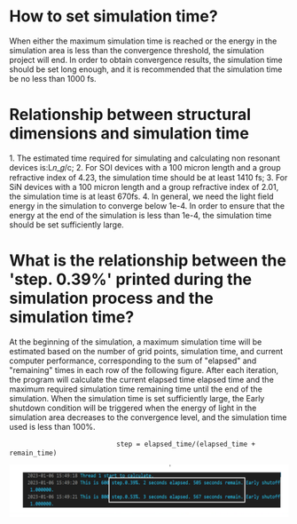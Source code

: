 
# How to set simulation time? 

<div class="text-justify">
When either the maximum simulation time is reached or the energy in the simulation area is less than the convergence threshold, the simulation project will end. In order to obtain convergence results, the simulation time should be set long enough, and it is recommended that the simulation time be no less than 1000 fs.
</div>

# Relationship between structural dimensions and simulation time

<div class="text-justify">
1. The estimated time required for simulating and calculating non resonant devices is:L𝑛_𝑔/c;
2. For SOI devices with a 100 micron length and a group refractive index of 4.23, the simulation time should be at least 1410 fs;
3. For SiN devices with a 100 micron length and a group refractive index of 2.01, the simulation time is at least 670fs.
4. In general, we need the light field energy in the simulation to converge below 1e-4. In order to ensure that the energy at the end of the simulation is less than 1e-4, the simulation time should be set sufficiently large.
</div>

# What is the relationship between the 'step. 0.39%' printed during the simulation process and the simulation time?

<div class="text-justify">
At the beginning of the simulation, a maximum simulation time will be estimated based on the number of grid points, simulation time, and current computer performance, corresponding to the sum of "elapsed" and "remaining" times in each row of the following figure. After each iteration, the program will calculate the current elapsed time elapsed time and the maximum required simulation time remaining time until the end of the simulation. When the simulation time is set sufficiently large, the Early shutdown condition will be triggered when the energy of light in the simulation area decreases to the convergence level, and the simulation time used is less than 100%.
                               
                               step = elapsed_time/(elapsed_time + remain_time)


![](./img/early_shutoff.png)     
                         
</div>